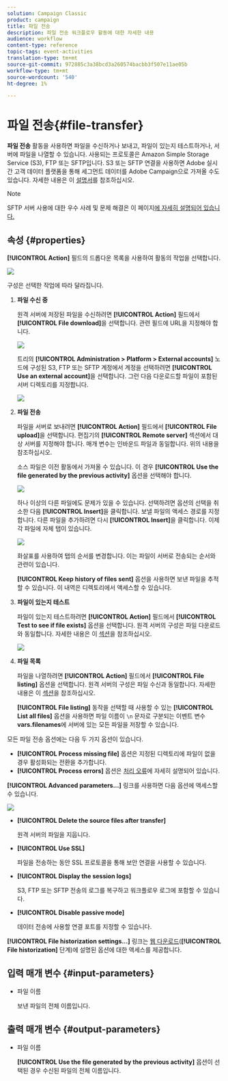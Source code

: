 ```yaml
---
solution: Campaign Classic
product: campaign
title: 파일 전송
description: 파일 전송 워크플로우 활동에 대한 자세한 내용
audience: workflow
content-type: reference
topic-tags: event-activities
translation-type: tm+mt
source-git-commit: 972885c3a38bcd3a260574bacbb3f507e11ae05b
workflow-type: tm+mt
source-wordcount: '540'
ht-degree: 1%

---
```



# 파일 전송{#file-transfer}

**파일 전송** 활동을 사용하면 파일을 수신하거나 보내고, 파일이 있는지 테스트하거나, 서버에 파일을 나열할 수 있습니다. 사용되는 프로토콜은 Amazon Simple Storage Service (S3), FTP 또는 SFTP입니다.
S3 또는 SFTP 연결을 사용하면 Adobe 실시간 고객 데이터 플랫폼을 통해 세그먼트 데이터를 Adobe Campaign으로 가져올 수도 있습니다. 자세한 내용은 이 [설명서](https://docs.adobe.com/content/help/en/experience-platform/rtcdp/destinations/destinations-cat/adobe-destinations/adobe-campaign-destination.html)를 참조하십시오.

>[!NOTE]
>
>SFTP 서버 사용에 대한 우수 사례 및 문제 해결은 이 페이지[에 자세히 설명되어 있습니다.](../../platform/using/sftp-server-usage.md)

## 속성 {#properties}

**[!UICONTROL Action]** 필드의 드롭다운 목록을 사용하여 활동의 작업을 선택합니다.

![](assets/file_transfert_action.png)

구성은 선택한 작업에 따라 달라집니다.

1. **파일 수신 중**

   원격 서버에 저장된 파일을 수신하려면 **[!UICONTROL Action]** 필드에서 **[!UICONTROL File download]**&#x200B;을 선택합니다. 관련 필드에 URL을 지정해야 합니다.

   ![](assets/file_transfert_edit.png)

   트리의 **[!UICONTROL Administration > Platform > External accounts]** 노드에 구성된 S3, FTP 또는 SFTP 계정에서 계정을 선택하려면 **[!UICONTROL Use an external account]**&#x200B;을 선택합니다. 그런 다음 다운로드할 파일이 포함된 서버 디렉토리를 지정합니다.

   ![](assets/file_transfert_edit_external.png)

1. **파일 전송**

   파일을 서버로 보내려면 **[!UICONTROL Action]** 필드에서 **[!UICONTROL File upload]**&#x200B;을 선택합니다. 편집기의 **[!UICONTROL Remote server]** 섹션에서 대상 서버를 지정해야 합니다. 매개 변수는 인바운드 파일과 동일합니다. 위의 내용을 참조하십시오.

   소스 파일은 이전 활동에서 가져올 수 있습니다. 이 경우 **[!UICONTROL Use the file generated by the previous activity]** 옵션을 선택해야 합니다.

   ![](assets/file_transfert_edit_send.png)

   하나 이상의 다른 파일에도 문제가 있을 수 있습니다. 선택하려면 옵션의 선택을 취소한 다음 **[!UICONTROL Insert]**&#x200B;을 클릭합니다. 보낼 파일의 액세스 경로를 지정합니다. 다른 파일을 추가하려면 다시 **[!UICONTROL Insert]**&#x200B;을 클릭합니다. 이제 각 파일에 자체 탭이 있습니다.

   ![](assets/file_transfert_source.png)

   화살표를 사용하여 탭의 순서를 변경합니다. 이는 파일이 서버로 전송되는 순서와 관련이 있습니다.

   **[!UICONTROL Keep history of files sent]** 옵션을 사용하면 보낸 파일을 추적할 수 있습니다. 이 내역은 디렉토리에서 액세스할 수 있습니다.

1. **파일이 있는지 테스트**

   파일이 있는지 테스트하려면 **[!UICONTROL Action]** 필드에서 **[!UICONTROL Test to see if file exists]** 옵션을 선택합니다. 원격 서버의 구성은 파일 다운로드와 동일합니다. 자세한 내용은 이 [섹션](#properties)을 참조하십시오.

   ![](assets/file_transfert_edit_test.png)

1. **파일 목록**

   파일을 나열하려면 **[!UICONTROL Action]** 필드에서 **[!UICONTROL File listing]** 옵션을 선택합니다. 원격 서버의 구성은 파일 수신과 동일합니다. 자세한 내용은 이 [섹션](#properties)을 참조하십시오.

   **[!UICONTROL File listing]** 동작을 선택할 때 사용할 수 있는 **[!UICONTROL List all files]** 옵션을 사용하면 파일 이름이 `\n` 문자로 구분되는 이벤트 변수 **vars.filenames**&#x200B;에 서버에 있는 모든 파일을 저장할 수 있습니다.

모든 파일 전송 옵션에는 다음 두 가지 옵션이 있습니다.

* **[!UICONTROL Process missing file]** 옵션은 지정된 디렉토리에 파일이 없을 경우 활성화되는 전환을 추가합니다.
* **[!UICONTROL Process errors]** 옵션은 [처리 오류](../../workflow/using/monitoring-workflow-execution.md#processing-errors)에 자세히 설명되어 있습니다.

**[!UICONTROL Advanced parameters...]** 링크를 사용하면 다음 옵션에 액세스할 수 있습니다.

![](assets/file_transfert_advanced.png)

* **[!UICONTROL Delete the source files after transfer]**

   원격 서버의 파일을 지웁니다.

* **[!UICONTROL Use SSL]**

   파일을 전송하는 동안 SSL 프로토콜을 통해 보안 연결을 사용할 수 있습니다.

* **[!UICONTROL Display the session logs]**

   S3, FTP 또는 SFTP 전송의 로그를 복구하고 워크플로우 로그에 포함할 수 있습니다.

* **[!UICONTROL Disable passive mode]**

   데이터 전송에 사용할 연결 포트를 지정할 수 있습니다.

**[!UICONTROL File historization settings...]** 링크는 [웹 다운로드](../../workflow/using/web-download.md)(**[!UICONTROL File historization]** 단계)에 설명된 옵션에 대한 액세스를 제공합니다.

## 입력 매개 변수 {#input-parameters}

* 파일 이름

   보낸 파일의 전체 이름입니다.

## 출력 매개 변수 {#output-parameters}

* 파일 이름

   **[!UICONTROL Use the file generated by the previous activity]** 옵션이 선택된 경우 수신된 파일의 전체 이름입니다.
